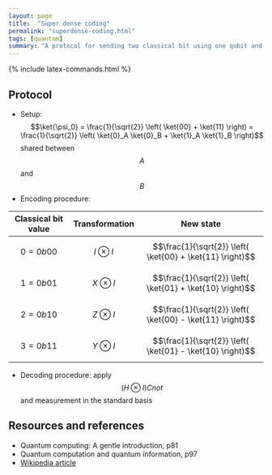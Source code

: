 ```yaml
---
layout: page
title:  "Super dense coding"
permalink: "superdense-coding.html"
tags: [quantum]
summary: "A protocol for sending two classical bit using one qubit and a previously shared EPR pair"
---
```

{% include latex-commands.html %}


## Protocol
* Setup: $$\ket{\psi_0} = \frac{1}{\sqrt{2}} \left( \ket{00} + \ket{11} \right) = \frac{1}{\sqrt{2}} \left( \ket{0}_A \ket{0}_B + \ket{1}_A \ket{1}_B \right)$$ shared between $$A$$ and $$B$$
* Encoding procedure:

| Classical bit value | Transformation | New state |
|:-:|:-:|:-:|
|$$0 = 0b00$$| $$I \otimes I$$ | $$\frac{1}{\sqrt{2}} \left( \ket{00} + \ket{11} \right)$$ |
|$$1 = 0b01$$| $$X \otimes I$$ | $$\frac{1}{\sqrt{2}} \left( \ket{01} + \ket{10} \right)$$ |
|$$2 = 0b10$$| $$Z \otimes I$$ | $$\frac{1}{\sqrt{2}} \left( \ket{00} - \ket{11} \right)$$ |
|$$3 = 0b11$$| $$Y \otimes I$$ | $$\frac{1}{\sqrt{2}} \left( \ket{01} - \ket{10} \right)$$ |

* Decoding procedure: apply $$(H \otimes I) Cnot$$ and measurement in the standard basis

## Resources and references
* Quantum computing: A gentle introduction, p81
* Quantum computation and quantum information, p97
* [Wikipedia article](https://en.wikipedia.org/wiki/Superdense_coding)

